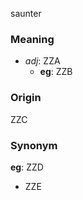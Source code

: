 saunter
### Meaning
+ _adj_: ZZA
    + __eg__: ZZB

### Origin

ZZC

### Synonym

__eg__: ZZD

+ ZZE


